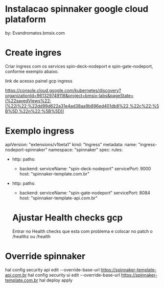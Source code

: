 # Instalacao spinnaker google cloud plataform
by: Evandromatos.bmsix.com

# Create ingres 

Criar ingress com os services spin-deck-nodeport e spin-gate-nodeport, conforme exemplo abaixo.

link de acesso painel gcp ingress

https://console.cloud.google.com/kubernetes/discovery?organizationId=961329749118&project=bmsix-labs&pageState=(%22savedViews%22:(%22i%22:%22dd99d622a31e4ad38aa9b896ed401db8%22,%22c%22:%5B%5D,%22n%22:%5B%5D))

# Exemplo ingress
apiVersion: "extensions/v1beta1"
kind: "Ingress"
metadata:
  name: "ingress-nodeport-spinnaker"
  namespace: "spinnaker"
spec:
  rules:
  - http:
      paths:
      - backend:
          serviceName: "spin-deck-nodeport"
          servicePort: 9000
    host: "spinnaker-template.com.br"
  - http:
      paths:
      - backend:
          serviceName: "spin-gate-nodeport"
          servicePort: 8084
    host: "spinnaker-template-api.com.br"


    # Ajustar Health checks gcp 

    Entrar no Health checks que esta com problema e colocar no patch o /healthz ou /health

#  Override spinnaker 
   hal config security api edit --override-base-url https://spinnaker-template-api.com.br
   hal config security ui edit --override-base-url https://spinnaker-template.com.br
   hal deploy apply